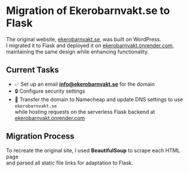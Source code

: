 # Migration of Ekerobarnvakt.se to Flask  

The original website, [ekerobarnvakt.se](https://www.ekerobarnvakt.se), was built on WordPress.  
I migrated it to Flask and deployed it on [ekerobarnvakt.onrender.com](https://ekerobarnvakt.onrender.com),  
maintaining the same design while enhancing functionality.  

## Current Tasks  
- ✅ Set up an email **info@ekerobarnvakt.se** for the domain  
- 🔒 Configure security settings  
- 🔄 Transfer the domain to Namecheap and update DNS settings to use `ekerobarnvakt.se`  
  while hosting requests on the serverless Flask backend at  
  [ekerobarnvakt.onrender.com](https://ekerobarnvakt.onrender.com)  

## Migration Process  
To recreate the original site, I used **BeautifulSoup** to scrape each HTML page  
and parsed all static file links for adaptation to Flask.  
